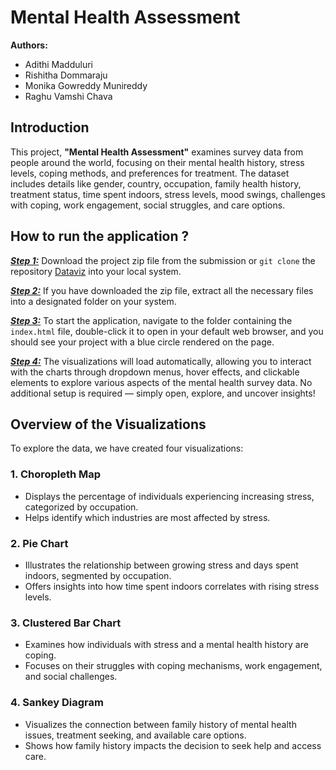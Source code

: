
# Mental Health Assessment

**Authors:**  
- Adithi Madduluri  
- Rishitha Dommaraju  
- Monika Gowreddy Munireddy  
- Raghu Vamshi Chava

## Introduction 
This project, **"Mental Health Assessment"** examines survey data from people around the world, focusing on their mental health history, stress levels, coping methods, and preferences for treatment. The dataset includes details like gender, country, occupation, family health history, treatment status, time spent indoors, stress levels, mood swings, challenges with coping, work engagement, social struggles, and care options.

## How to run the application ?

<ins> **_Step 1:_**</ins>  Download the project zip file from the submission or `git clone` the repository [Dataviz](https://github.com/Adi-113/Dataviz) into your local system.

<ins> **_Step 2:_**</ins>  If you have downloaded the zip file, extract all the necessary files into a designated folder on your system.

<ins> **_Step 3:_**</ins>  To start the application, navigate to the folder containing the `index.html` file, double-click it to open in your default web browser, and you should see your project with a blue circle rendered on the page.

<ins> **_Step 4:_**</ins>  The visualizations will load automatically, allowing you to interact with the charts through dropdown menus, hover effects, and clickable elements to explore various aspects of the mental health survey data. No additional setup is required — simply open, explore, and uncover insights!

## Overview of the Visualizations

To explore the data, we have created four visualizations:

### 1. Choropleth Map

- Displays the percentage of individuals experiencing increasing stress, categorized by occupation.
- Helps identify which industries are most affected by stress.

### 2. Pie Chart

- Illustrates the relationship between growing stress and days spent indoors, segmented by occupation.
- Offers insights into how time spent indoors correlates with rising stress levels.

### 3. Clustered Bar Chart

- Examines how individuals with stress and a mental health history are coping.
- Focuses on their struggles with coping mechanisms, work engagement, and social challenges.

### 4. Sankey Diagram

- Visualizes the connection between family history of mental health issues, treatment seeking, and available care options.
- Shows how family history impacts the decision to seek help and access care.

<!--stackedit_data:
eyJoaXN0b3J5IjpbOTg4NTczMTc1LC03MTQ0NjgxNDUsNzMwOT
k4MTE2XX0=
-->